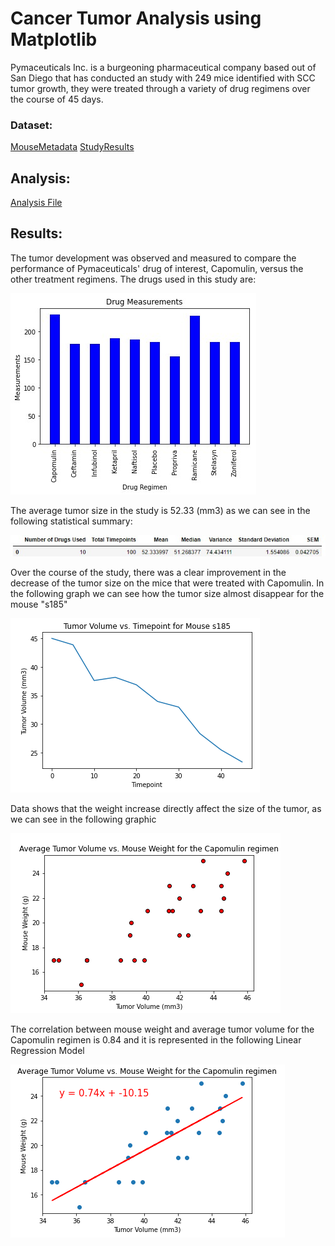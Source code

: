 # Cancer Tumor Analysis using Matplotlib

Pymaceuticals Inc. is a burgeoning pharmaceutical company based out of San Diego that has conducted an study with 249 mice identified with SCC tumor growth, they were treated through a variety of drug regimens over the course of 45 days. 

### Dataset:

[MouseMetadata](Pymaceuticals/data/Mouse_metadata.csv)
[StudyResults](Pymaceuticals/data/Study_results.csv)

## Analysis:

[Analysis File](Pymaceuticals/pymaceuticals_starter.ipynb)

## Results:

The tumor development was observed and measured to compare the performance of Pymaceuticals' drug of interest, Capomulin, versus the other treatment regimens. The drugs used in this study are:

 ![Drugs](Pymaceuticals/images/drugs.jpg)

 The average tumor size in the study is 52.33 (mm3) as we can see in the following statistical summary:

  ![Stat](Pymaceuticals/images/summary.jpg)

  Over the course of the study, there was a clear improvement in the decrease of the tumor size on the mice that were treated with Capomulin. In the following graph we can see how the tumor size almost disappear for the mouse "s185"

 ![Mouse](Pymaceuticals/images/tumorvstime.png)

 Data shows that the weight increase directly affect the size of the tumor, as we can see in the following graphic

 ![Scatter](Pymaceuticals/images/scatter.png)

The correlation between mouse weight and average tumor volume for the Capomulin regimen is 0.84 and it is represented in the following Linear Regression Model

 ![Linear Regression](Pymaceuticals/images/linearregression.png)



